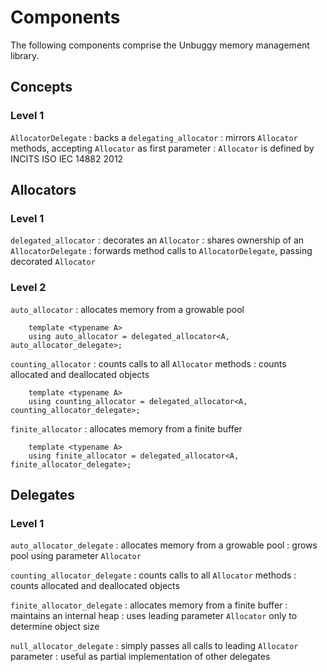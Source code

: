 Components
==========
The following components comprise the Unbuggy memory management library.

Concepts
--------
### Level 1

`AllocatorDelegate`
  : backs a `delegating_allocator`
  : mirrors `Allocator` methods, accepting `Allocator` as first parameter
  : `Allocator` is defined by INCITS ISO IEC 14882 2012

Allocators
----------
### Level 1

`delegated_allocator`
  : decorates an `Allocator`
  : shares ownership of an `AllocatorDelegate`
  : forwards method calls to `AllocatorDelegate`, passing decorated `Allocator`

### Level 2

`auto_allocator`
  : allocates memory from a growable pool

        template <typename A>
        using auto_allocator = delegated_allocator<A, auto_allocator_delegate>;

`counting_allocator`
  : counts calls to all `Allocator` methods
  : counts allocated and deallocated objects

        template <typename A>
        using counting_allocator = delegated_allocator<A, counting_allocator_delegate>;

`finite_allocator`
  : allocates memory from a finite buffer

        template <typename A>
        using finite_allocator = delegated_allocator<A, finite_allocator_delegate>;

Delegates
---------
### Level 1

`auto_allocator_delegate`
  : allocates memory from a growable pool
  : grows pool using parameter `Allocator`

`counting_allocator_delegate`
  : counts calls to all `Allocator` methods
  : counts allocated and deallocated objects

`finite_allocator_delegate`
  : allocates memory from a finite buffer
  : maintains an internal heap
  : uses leading parameter `Allocator` only to determine object size

`null_allocator_delegate`
  : simply passes all calls to leading `Allocator` parameter
  : useful as partial implementation of other delegates

<style>
    dd p:first-child { margin-top: 0 }
</style>
